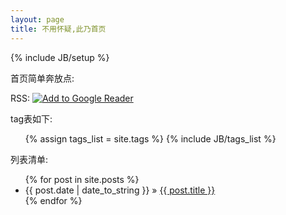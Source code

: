 ```yaml
---
layout: page
title: 不用怀疑,此乃首页
---
```

{% include JB/setup %}

    
<p>首页简单奔放点:</p>
RSS:
<a href="http://fusion.google.com/add?source=atgs&feedurl=blog.qinjian.me/atom.xml">
<img src="http://buttons.googlesyndication.com/fusion/add.gif" alt="Add to Google Reader"/>
</a>

<p>tag表如下:</p>
<ul class="tag_box inline">
  {% assign tags_list = site.tags %}  
  {% include JB/tags_list %}
</ul>


<p>列表清单:</p>
<ul class="posts">
  {% for post in site.posts %}
    <li><span>{{ post.date | date_to_string }}</span> &raquo; <a href="{{ BASE_PATH }}{{ post.url }}">{{ post.title }}</a></li>
  {% endfor %}
</ul>
